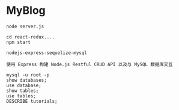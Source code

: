 # MyBlog
```
node server.js
```
```
cd react-redux....  
npm start
```
```
nodejs-express-sequelize-mysql
```
```
使用 Express 构建 Node.js Restful CRUD API 以及与 MySQL 数据库交互
```
```
mysql -u root -p  
show databases;  
use database;  
show tables;  
use tables;  
DESCRIBE tutorials;
```